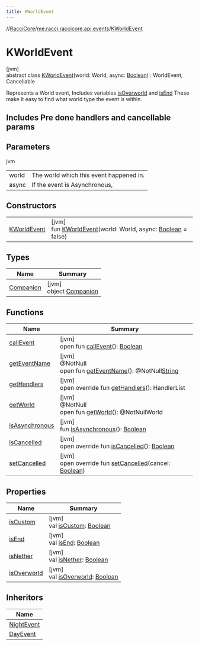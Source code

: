 ```yaml
---
title: KWorldEvent
---
```

//[RacciCore](../../../index.html)/[me.racci.raccicore.api.events](../index.html)/[KWorldEvent](index.html)



# KWorldEvent



[jvm]\
abstract class [KWorldEvent](index.html)(world: World, async: [Boolean](https://kotlinlang.org/api/latest/jvm/stdlib/kotlin/-boolean/index.html)) : WorldEvent, Cancellable

Represents a World event, Includes variables [isOverworld](is-nether.html) and [isEnd](is-end.html) These make it easy to find what world type the event is within.



##  Includes Pre done handlers and cancellable params



## Parameters


jvm

| | |
|---|---|
| world | The world which this event happened in. |
| async | If the event is Asynchronous, |



## Constructors


| | |
|---|---|
| [KWorldEvent](-k-world-event.html) | [jvm]<br>fun [KWorldEvent](-k-world-event.html)(world: World, async: [Boolean](https://kotlinlang.org/api/latest/jvm/stdlib/kotlin/-boolean/index.html) = false) |


## Types


| Name | Summary |
|---|---|
| [Companion](-companion/index.html) | [jvm]<br>object [Companion](-companion/index.html) |


## Functions


| Name | Summary |
|---|---|
| [callEvent](../-day-event/index.html#-1071638799%2FFunctions%2F863300109) | [jvm]<br>open fun [callEvent](../-day-event/index.html#-1071638799%2FFunctions%2F863300109)(): [Boolean](https://kotlinlang.org/api/latest/jvm/stdlib/kotlin/-boolean/index.html) |
| [getEventName](../-day-event/index.html#1147460734%2FFunctions%2F863300109) | [jvm]<br>@NotNull<br>open fun [getEventName](../-day-event/index.html#1147460734%2FFunctions%2F863300109)(): @NotNull[String](https://kotlinlang.org/api/latest/jvm/stdlib/kotlin/-string/index.html) |
| [getHandlers](get-handlers.html) | [jvm]<br>open override fun [getHandlers](get-handlers.html)(): HandlerList |
| [getWorld](../-day-event/index.html#-2066259439%2FFunctions%2F863300109) | [jvm]<br>@NotNull<br>open fun [getWorld](../-day-event/index.html#-2066259439%2FFunctions%2F863300109)(): @NotNullWorld |
| [isAsynchronous](../-day-event/index.html#-706610981%2FFunctions%2F863300109) | [jvm]<br>fun [isAsynchronous](../-day-event/index.html#-706610981%2FFunctions%2F863300109)(): [Boolean](https://kotlinlang.org/api/latest/jvm/stdlib/kotlin/-boolean/index.html) |
| [isCancelled](is-cancelled.html) | [jvm]<br>open override fun [isCancelled](is-cancelled.html)(): [Boolean](https://kotlinlang.org/api/latest/jvm/stdlib/kotlin/-boolean/index.html) |
| [setCancelled](set-cancelled.html) | [jvm]<br>open override fun [setCancelled](set-cancelled.html)(cancel: [Boolean](https://kotlinlang.org/api/latest/jvm/stdlib/kotlin/-boolean/index.html)) |


## Properties


| Name | Summary |
|---|---|
| [isCustom](is-custom.html) | [jvm]<br>val [isCustom](is-custom.html): [Boolean](https://kotlinlang.org/api/latest/jvm/stdlib/kotlin/-boolean/index.html) |
| [isEnd](is-end.html) | [jvm]<br>val [isEnd](is-end.html): [Boolean](https://kotlinlang.org/api/latest/jvm/stdlib/kotlin/-boolean/index.html) |
| [isNether](is-nether.html) | [jvm]<br>val [isNether](is-nether.html): [Boolean](https://kotlinlang.org/api/latest/jvm/stdlib/kotlin/-boolean/index.html) |
| [isOverworld](is-overworld.html) | [jvm]<br>val [isOverworld](is-overworld.html): [Boolean](https://kotlinlang.org/api/latest/jvm/stdlib/kotlin/-boolean/index.html) |


## Inheritors


| Name |
|---|
| [NightEvent](../-night-event/index.html) |
| [DayEvent](../-day-event/index.html) |

